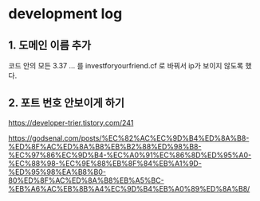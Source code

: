 # development log

## 1. 도메인 이름 추가

코드 안의 모든 3.37 ... 를 investforyourfriend.cf 로 바꿔서 ip가 보이지 않도록 했다.

## 2. 포트 번호 안보이게 하기

https://developer-trier.tistory.com/241

https://godsenal.com/posts/%EC%82%AC%EC%9D%B4%ED%8A%B8-%ED%8F%AC%ED%8A%B8%EB%B2%88%ED%98%B8-%EC%97%86%EC%9D%B4-%EC%A0%91%EC%86%8D%ED%95%A0-%EC%88%98-%EC%9E%88%EB%8F%84%EB%A1%9D-%ED%95%98%EA%B8%B0-80%ED%8F%AC%ED%8A%B8%EB%A5%BC-%EB%A6%AC%EB%8B%A4%EC%9D%B4%EB%A0%89%ED%8A%B8/
